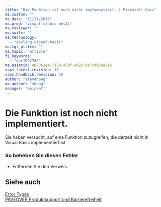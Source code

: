 ```yaml
---
title: "Die Funktion ist noch nicht implementiert. | Microsoft Docs"
ms.custom: ""
ms.date: "11/17/2016"
ms.prod: "visual-studio-dev14"
ms.reviewer: ""
ms.suite: ""
ms.technology: 
  - "devlang-visual-basic"
ms.tgt_pltfrm: ""
ms.topic: "article"
f1_keywords: 
  - "vbrID32768"
ms.assetid: 487361ea-7158-479f-ad25-9e7c9b5ea3a6
caps.latest.revision: 10
caps.handback.revision: 10
author: "stevehoag"
ms.author: "shoag"
manager: "wpickett"
---
```

# Die Funktion ist noch nicht implementiert.
Sie haben versucht, auf eine Funktion zuzugreifen, die derzeit nicht in Visual Basic implementiert ist.  
  
### So beheben Sie diesen Fehler  
  
-   Entfernen Sie den Verweis.  
  
## Siehe auch  
 [Error Types](../../visual-basic/programming-guide/language-features/error-types.md)   
 [PAVEOVER Produktsupport und Barrierefreiheit](http://msdn.microsoft.com/de-de/14e1d293-7b6d-40a6-bf3e-a92f8ee6c88c)